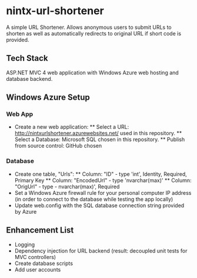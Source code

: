 # nintx-url-shortener
A simple URL Shortener.  Allows anonymous users to submit URLs to shorten as well as automatically redirects to original URL if short code is provided.

## Tech Stack
ASP.NET MVC 4 web application with Windows Azure web hosting and database backend.

## Windows Azure Setup
### Web App
* Create a new web application:
** Select a URL: http://nintxurlshortener.azurewebsites.net/ used in this repository.
** Select a Database: Microsoft SQL chosen in this repository.
** Publish from source control: GitHub chosen
### Database
* Create one table, "Urls":
** Column: "ID" - type 'int', Identity, Required, Primary Key
** Column: "EncodedUrl" - type 'nvarchar(max)'
** Column: "OrigUrl" - type - nvarchar(max)', Required
* Set a Windows Azure firewall rule for your personal computer IP address (in order to connect to the database while testing the app locally)
* Update web.config with the SQL database connection string provided by Azure


## Enhancement List
* Logging
* Dependency injection for URL backend (result: decoupled unit tests for MVC controllers)
* Create database scripts
* Add user accounts